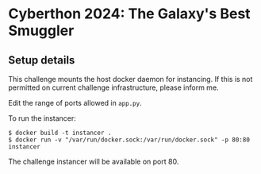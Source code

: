 # Cyberthon 2024: The Galaxy's Best Smuggler

## Setup details

This challenge mounts the host docker daemon for instancing. If this is not permitted on current challenge infrastructure, please inform me.

Edit the range of ports allowed in `app.py`.

To run the instancer:
```
$ docker build -t instancer .
$ docker run -v "/var/run/docker.sock:/var/run/docker.sock" -p 80:80 instancer
```

The challenge instancer will be available on port 80.